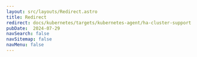 ```yaml
---
layout: src/layouts/Redirect.astro
title: Redirect
redirect: docs/kubernetes/targets/kubernetes-agent/ha-cluster-support
pubDate:  2024-07-29
navSearch: false
navSitemap: false
navMenu: false
---
```

